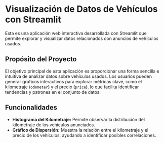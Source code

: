 # Visualización de Datos de Vehículos con Streamlit

Esta es una aplicación web interactiva desarrollada con Streamlit que permite explorar y visualizar datos relacionados con anuncios de vehículos usados.

## Propósito del Proyecto

El objetivo principal de esta aplicación es proporcionar una forma sencilla e intuitiva de analizar datos sobre vehículos usados. Los usuarios pueden generar gráficos interactivos para explorar métricas clave, como el kilometraje (`odometer`) y el precio (`price`), lo que facilita identificar tendencias y patrones en el conjunto de datos.

## Funcionalidades

- **Histograma del Kilometraje:** Permite observar la distribución del kilometraje de los vehículos anunciados.
- **Gráfico de Dispersión:** Muestra la relación entre el kilometraje y el precio de los vehículos, ayudando a identificar posibles correlaciones.